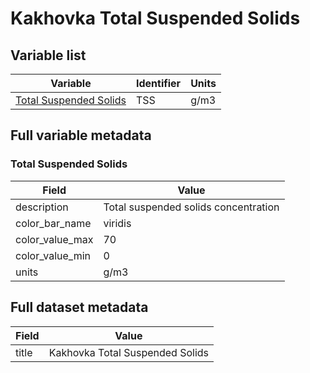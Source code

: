 # Kakhovka Total Suspended Solids

## Variable list

| Variable                       | Identifier | Units |
|--------------------------------| ---- | ---- |
| [Total Suspended Solids](#TSS) | TSS | g/m3 |

## Full variable metadata

### <a name="TSS"></a>Total Suspended Solids

| Field | Value |
| ---- | ---- |
| description | Total suspended solids concentration |
| color\_bar\_name | viridis |
| color\_value\_max | 70 |
| color\_value\_min | 0 |
| units | g/m3 |

## <a name="full-metadata"></a>Full dataset metadata

| Field | Value |
| ---- | ---- |
| title | Kakhovka Total Suspended Solids |

